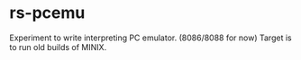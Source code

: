 # rs-pcemu
Experiment to write interpreting PC emulator. (8086/8088 for now) Target is to run old builds of MINIX.
